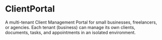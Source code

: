 # ClientPortal
A multi-tenant Client Management Portal for small businesses, freelancers, or agencies. Each tenant (business) can manage its own clients, documents, tasks, and appointments in an isolated environment.
